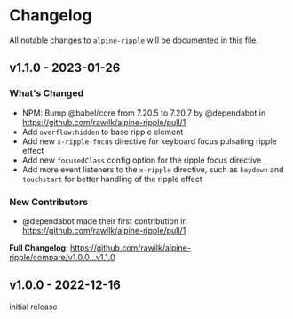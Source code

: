# Changelog

All notable changes to `alpine-ripple` will be documented in this file.

## v1.1.0 - 2023-01-26

### What's Changed

- NPM: Bump @babel/core from 7.20.5 to 7.20.7 by @dependabot in https://github.com/rawilk/alpine-ripple/pull/1
- Add `overflow:hidden` to base ripple element
- Add new `x-ripple-focus` directive for keyboard focus pulsating ripple effect
- Add new `focusedClass` config option for the ripple focus directive
- Add more event listeners to the `x-ripple` directive, such as `keydown` and `touchstart` for better handling of the ripple effect

### New Contributors

- @dependabot made their first contribution in https://github.com/rawilk/alpine-ripple/pull/1

**Full Changelog**: https://github.com/rawilk/alpine-ripple/compare/v1.0.0...v1.1.0

## v1.0.0 - 2022-12-16

initial release
